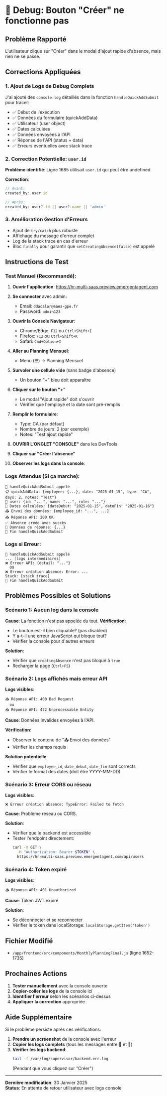 # 🐛 Debug: Bouton "Créer" ne fonctionne pas

## Problème Rapporté
L'utilisateur clique sur "Créer" dans le modal d'ajout rapide d'absence, mais rien ne se passe.

## Corrections Appliquées

### 1. Ajout de Logs de Debug Complets
J'ai ajouté des `console.log` détaillés dans la fonction `handleQuickAddSubmit` pour tracer:
- ✅ Début de l'exécution
- ✅ Données du formulaire (quickAddData)
- ✅ Utilisateur (user object)
- ✅ Dates calculées
- ✅ Données envoyées à l'API
- ✅ Réponse de l'API (status + data)
- ✅ Erreurs éventuelles avec stack trace

### 2. Correction Potentielle: `user.id`
**Problème identifié**: Ligne 1685 utilisait `user.id` qui peut être undefined.

**Correction**:
```javascript
// Avant:
created_by: user.id

// Après:
created_by: user?.id || user?.name || 'admin'
```

### 3. Amélioration Gestion d'Erreurs
- Ajout de `try/catch` plus robuste
- Affichage du message d'erreur complet
- Log de la stack trace en cas d'erreur
- Bloc `finally` pour garantir que `setCreatingAbsence(false)` est appelé

## Instructions de Test

### Test Manuel (Recommandé):

1. **Ouvrir l'application**: https://hr-multi-saas.preview.emergentagent.com

2. **Se connecter** avec admin:
   - Email: `ddacalor@aaea-gpe.fr`
   - Password: `admin123`

3. **Ouvrir la Console Navigateur**:
   - Chrome/Edge: `F12` ou `Ctrl+Shift+I`
   - Firefox: `F12` ou `Ctrl+Shift+K`
   - Safari: `Cmd+Option+I`

4. **Aller au Planning Mensuel**:
   - Menu (☰) → Planning Mensuel

5. **Survoler une cellule vide** (sans badge d'absence)
   - Un bouton "+" bleu doit apparaître

6. **Cliquer sur le bouton "+"**
   - Le modal "Ajout rapide" doit s'ouvrir
   - Vérifier que l'employé et la date sont pré-remplis

7. **Remplir le formulaire**:
   - Type: CA (par défaut)
   - Nombre de jours: 2 (par exemple)
   - Notes: "Test ajout rapide"

8. **OUVRIR L'ONGLET "CONSOLE"** dans les DevTools

9. **Cliquer sur "Créer l'absence"**

10. **Observer les logs dans la console**:

### Logs Attendus (Si ça marche):
```
🚀 handleQuickAddSubmit appelé
📋 quickAddData: {employee: {...}, date: "2025-01-15", type: "CA", days: 2, notes: "Test"}
👤 user: {id: "...", name: "...", role: "..."}
📅 Dates calculées: {dateDebut: "2025-01-15", dateFin: "2025-01-16"}
📤 Envoi des données: {employee_id: "...", ...}
📥 Réponse API: 200 OK
✅ Absence créée avec succès
📄 Données de réponse: {...}
🏁 Fin handleQuickAddSubmit
```

### Logs si Erreur:
```
🚀 handleQuickAddSubmit appelé
... [logs intermédiaires]
❌ Erreur API: {detail: "..."}
  OU
❌ Erreur création absence: Error: ...
Stack: [stack trace]
🏁 Fin handleQuickAddSubmit
```

## Problèmes Possibles et Solutions

### Scénario 1: Aucun log dans la console
**Cause**: La fonction n'est pas appelée du tout.
**Vérification**:
- Le bouton est-il bien cliquable? (pas disabled)
- Y a-t-il une erreur JavaScript qui bloque tout?
- Vérifier la console pour d'autres erreurs

**Solution**: 
- Vérifier que `creatingAbsence` n'est pas bloqué à `true`
- Recharger la page (`Ctrl+F5`)

### Scénario 2: Logs affichés mais erreur API
**Logs visibles**:
```
📥 Réponse API: 400 Bad Request
  ou
📥 Réponse API: 422 Unprocessable Entity
```

**Cause**: Données invalides envoyées à l'API.

**Vérification**:
- Observer le contenu de "📤 Envoi des données"
- Vérifier les champs requis

**Solution potentielle**:
- Vérifier que `employee_id`, `date_debut`, `date_fin` sont corrects
- Vérifier le format des dates (doit être YYYY-MM-DD)

### Scénario 3: Erreur CORS ou réseau
**Logs visibles**:
```
❌ Erreur création absence: TypeError: Failed to fetch
```

**Cause**: Problème réseau ou CORS.

**Solution**:
- Vérifier que le backend est accessible
- Tester l'endpoint directement:
  ```bash
  curl -X GET \
    -H "Authorization: Bearer $TOKEN" \
    https://hr-multi-saas.preview.emergentagent.com/api/users
  ```

### Scénario 4: Token expiré
**Logs visibles**:
```
📥 Réponse API: 401 Unauthorized
```

**Cause**: Token JWT expiré.

**Solution**:
- Se déconnecter et se reconnecter
- Vérifier le token dans localStorage: `localStorage.getItem('token')`

## Fichier Modifié

- `/app/frontend/src/components/MonthlyPlanningFinal.js` (ligne 1652-1735)

## Prochaines Actions

1. **Tester manuellement** avec la console ouverte
2. **Copier-coller les logs** de la console ici
3. **Identifier l'erreur** selon les scénarios ci-dessus
4. **Appliquer la correction** appropriée

## Aide Supplémentaire

Si le problème persiste après ces vérifications:

1. **Prendre un screenshot** de la console avec l'erreur
2. **Copier les logs complets** (tous les messages entre 🚀 et 🏁)
3. **Vérifier les logs backend**:
   ```bash
   tail -f /var/log/supervisor/backend.err.log
   ```
   (Pendant que vous cliquez sur "Créer")

---

**Dernière modification**: 30 Janvier 2025  
**Status**: En attente de retour utilisateur avec logs console
